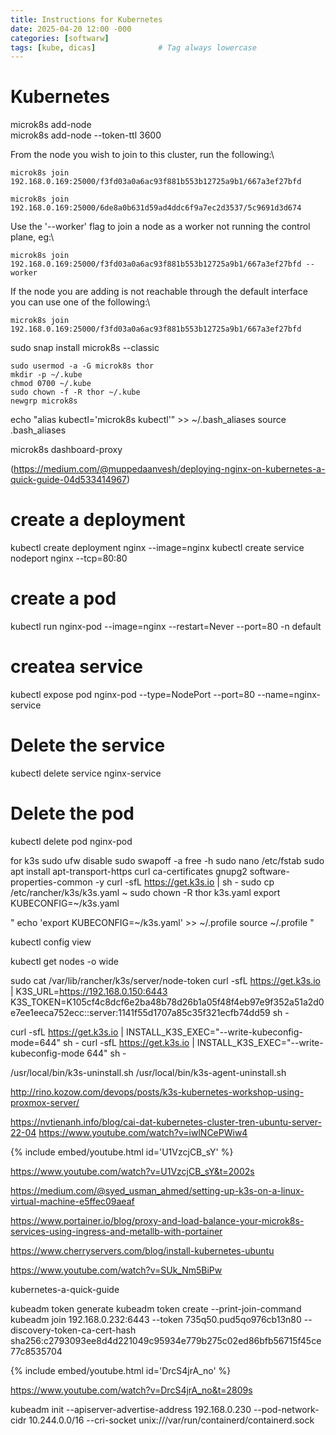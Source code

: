 ```yaml
---
title: Instructions for Kubernetes
date: 2025-04-20 12:00 -000
categories: [softwarw]
tags: [kube, dicas]              # Tag always lowercase
---
```


# Kubernetes



microk8s add-node\
microk8s add-node --token-ttl 3600

From the node you wish to join to this cluster, run the following:\
```
microk8s join 192.168.0.169:25000/f3fd03a0a6ac93f881b553b12725a9b1/667a3ef27bfd

microk8s join 192.168.0.169:25000/6de8a0b631d59ad4ddc6f9a7ec2d3537/5c9691d3d674
```
Use the '--worker' flag to join a node as a worker not running the control plane, eg:\
```
microk8s join 192.168.0.169:25000/f3fd03a0a6ac93f881b553b12725a9b1/667a3ef27bfd --worker
```
If the node you are adding is not reachable through the default interface you can use one of the following:\
```
microk8s join 192.168.0.169:25000/f3fd03a0a6ac93f881b553b12725a9b1/667a3ef27bfd
```

sudo snap install microk8s --classic
```
sudo usermod -a -G microk8s thor
mkdir -p ~/.kube
chmod 0700 ~/.kube
sudo chown -f -R thor ~/.kube
newgrp microk8s
```

echo "alias kubectl='microk8s kubectl'" >> ~/.bash_aliases
source .bash_aliases

microk8s dashboard-proxy

(https://medium.com/@muppedaanvesh/deploying-nginx-on-kubernetes-a-quick-guide-04d533414967)
# create a deployment
kubectl create deployment nginx --image=nginx
kubectl create service nodeport nginx --tcp=80:80

# create a pod
kubectl run nginx-pod --image=nginx --restart=Never --port=80 -n default
# createa service
kubectl expose pod nginx-pod --type=NodePort --port=80 --name=nginx-service
# Delete the service
kubectl delete service nginx-service
# Delete the pod
kubectl delete pod nginx-pod


for k3s
sudo ufw disable
sudo swapoff -a
free -h
sudo nano /etc/fstab
sudo apt install apt-transport-https curl ca-certificates gnupg2 software-properties-common -y
curl -sfL https://get.k3s.io | sh -
sudo cp /etc/rancher/k3s/k3s.yaml ~
sudo chown -R thor k3s.yaml
export KUBECONFIG=~/k3s.yaml

" echo 'export KUBECONFIG=~/k3s.yaml' >> ~/.profile
  source ~/.profile
"

kubectl config view

kubectl get nodes -o wide

sudo cat /var/lib/rancher/k3s/server/node-token
curl -sfL https://get.k3s.io | K3S_URL=https://192.168.0.150:6443 K3S_TOKEN=K105cf4c8dcf6e2ba48b78d26b1a05f48f4eb97e9f352a51a2d0e7ee1eeca752ecc::server:1141f55d1707a85c35f321ecfb74dd59 sh -

curl -sfL https://get.k3s.io | INSTALL_K3S_EXEC="--write-kubeconfig-mode=644" sh -
curl -sfL https://get.k3s.io | INSTALL_K3S_EXEC="--write-kubeconfig-mode 644" sh -

/usr/local/bin/k3s-uninstall.sh
/usr/local/bin/k3s-agent-uninstall.sh

http://rino.kozow.com/devops/posts/k3s-kubernetes-workshop-using-proxmox-server/

https://nvtienanh.info/blog/cai-dat-kubernetes-cluster-tren-ubuntu-server-22-04
https://www.youtube.com/watch?v=iwlNCePWiw4

{% include embed/youtube.html id='U1VzcjCB_sY' %}

https://www.youtube.com/watch?v=U1VzcjCB_sY&t=2002s

https://medium.com/@syed_usman_ahmed/setting-up-k3s-on-a-linux-virtual-machine-e5ffec09aeaf


https://www.portainer.io/blog/proxy-and-load-balance-your-microk8s-services-using-ingress-and-metallb-with-portainer

https://www.cherryservers.com/blog/install-kubernetes-ubuntu

https://www.youtube.com/watch?v=SUk_Nm5BiPw

kubernetes-a-quick-guide

kubeadm token generate
kubeadm token create <kubeadm token generate> --print-join-command
kubeadm join 192.168.0.232:6443 --token 735q50.pud5qo976cb13n80 --discovery-token-ca-cert-hash sha256:c2793093ee8d4d221049c95934e779b275c02ed86bfb56715f45ce77c8535704

{% include embed/youtube.html id='DrcS4jrA_no' %}

https://www.youtube.com/watch?v=DrcS4jrA_no&t=2809s

kubeadm init --apiserver-advertise-address 192.168.0.230 --pod-network-cidr 10.244.0.0/16 --cri-socket unix:///var/run/containerd/containerd.sock

